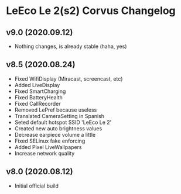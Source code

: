 # LeEco Le 2(s2) Corvus Changelog

## v9.0 (2020.09.12)
- Nothing changes, is already stable (haha, yes)

## v8.5 (2020.08.24)
- Fixed WifiDisplay (Miracast, screencast, etc)
- Added LiveDisplay
- Fixed SmartCharging
- Fixed BatteryHealth
- Fixed CallRecorder
- Removed LePref because useless
- Translated CameraSetting in Spanish
- Seted default hotspot SSID 'LeEco Le 2'
- Created new auto brightness values
- Decrease earpiece volume a little 
- Fixed SELinux fake enforcing
- Added Pixel LiveWallpapers
- Increase network quality 

## v8.0 (2020.08.12)
- Initial official build
